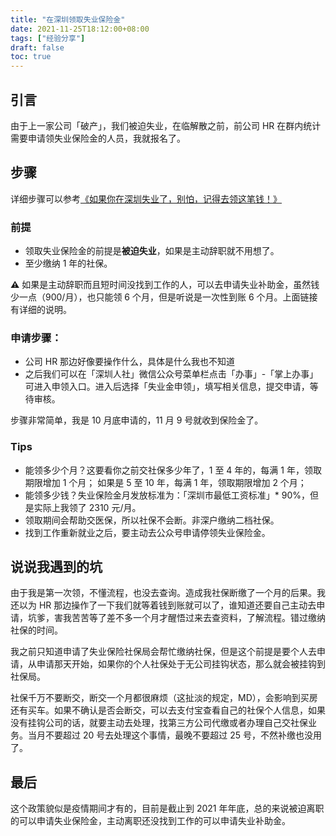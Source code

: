 ```yaml
---
title: "在深圳领取失业保险金"
date: 2021-11-25T18:12:00+08:00
tags: ["经验分享"] 
draft: false
toc: true
---
```


## 引言

由于上一家公司「破产」，我们被迫失业，在临解散之前，前公司 HR 在群内统计需要申请领失业保险金的人员，我就报名了。

## 步骤

详细步骤可以参考[《如果你在深圳失业了，别怕，记得去领这笔钱！》](https://mp.weixin.qq.com/s/c4pG2cP_PiRElw8WpqSWpQ)

<!--more-->

### 前提

- 领取失业保险金的前提是**被迫失业**，如果是主动辞职就不用想了。
- 至少缴纳 1 年的社保。

**⚠️** 如果是主动辞职而且短时间没找到工作的人，可以去申请失业补助金，虽然钱少一点（900/月），也只能领 6 个月，但是听说是一次性到账 6 个月。上面链接有详细的说明。

### 申请步骤：

- 公司 HR 那边好像要操作什么，具体是什么我也不知道
- 之后我们可以在「深圳人社」微信公众号菜单栏点击「办事」-「掌上办事」可进入申领入口。进入后选择「失业金申领」，填写相关信息，提交申请，等待审核。

步骤非常简单，我是 10 月底申请的，11 月 9 号就收到保险金了。

### Tips

- 能领多少个月？这要看你之前交社保多少年了，1 至 4 年的，每满 1 年，领取期限增加 1 个月； 如果是 5 至 10 年，每满 1 年，领取期限增加 2 个月；
- 能领多少钱？失业保险金月发放标准为：「深圳市最低工资标准」* 90%，但是实际上我领了 2310 元/月。
- 领取期间会帮助交医保，所以社保不会断。非深户缴纳二档社保。
- 找到工作重新就业之后，要主动去公众号申请停领失业保险金。

## 说说我遇到的坑

由于我是第一次领，不懂流程，也没去查询。造成我社保断缴了一个月的后果。我还以为 HR 那边操作了一下我们就等着钱到账就可以了，谁知道还要自己主动去申请，坑爹，害我苦苦等了差不多一个月才醒悟过来去查资料，了解流程。错过缴纳社保的时间。

我之前只知道申请了失业保险社保局会帮忙缴纳社保，但是这个前提是要个人去申请，从申请那天开始，如果你的个人社保处于无公司挂钩状态，那么就会被挂钩到社保局。

社保千万不要断交，断交一个月都很麻烦（这扯淡的规定，MD），会影响到买房还有买车。如果不确认是否会断交，可以去支付宝查看自己的社保个人信息，如果没有挂钩公司的话，就要主动去处理，找第三方公司代缴或者办理自己交社保业务。当月不要超过 20 号去处理这个事情，最晚不要超过 25 号，不然补缴也没用了。

## 最后

这个政策貌似是疫情期间才有的，目前是截止到 2021 年年底，总的来说被迫离职的可以申请失业保险金，主动离职还没找到工作的可以申请失业补助金。